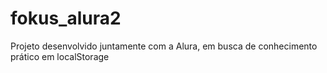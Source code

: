 # fokus_alura2
Projeto desenvolvido juntamente com a Alura, em busca de conhecimento prático em localStorage
